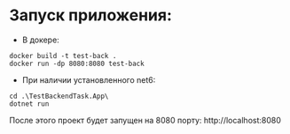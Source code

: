 # Запуск приложения:
* В докере:
```
docker build -t test-back .
docker run -dp 8080:8080 test-back
```
* При наличии установленного net6:
```
cd .\TestBackendTask.App\
dotnet run
```
После этого проект будет запущен на 8080 порту: http://localhost:8080
